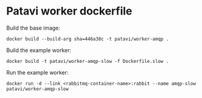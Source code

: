 Patavi worker dockerfile
========================

Build the base image:

```
docker build --build-arg sha=446a38c -t patavi/worker-amqp .
```

Build the example worker:

```
docker build -t patavi/worker-amqp-slow -f Dockerfile.slow .
```

Run the example worker:

```
docker run -d --link <rabbitmq-container-name>:rabbit --name amqp-slow patavi/worker-amqp-slow
```
